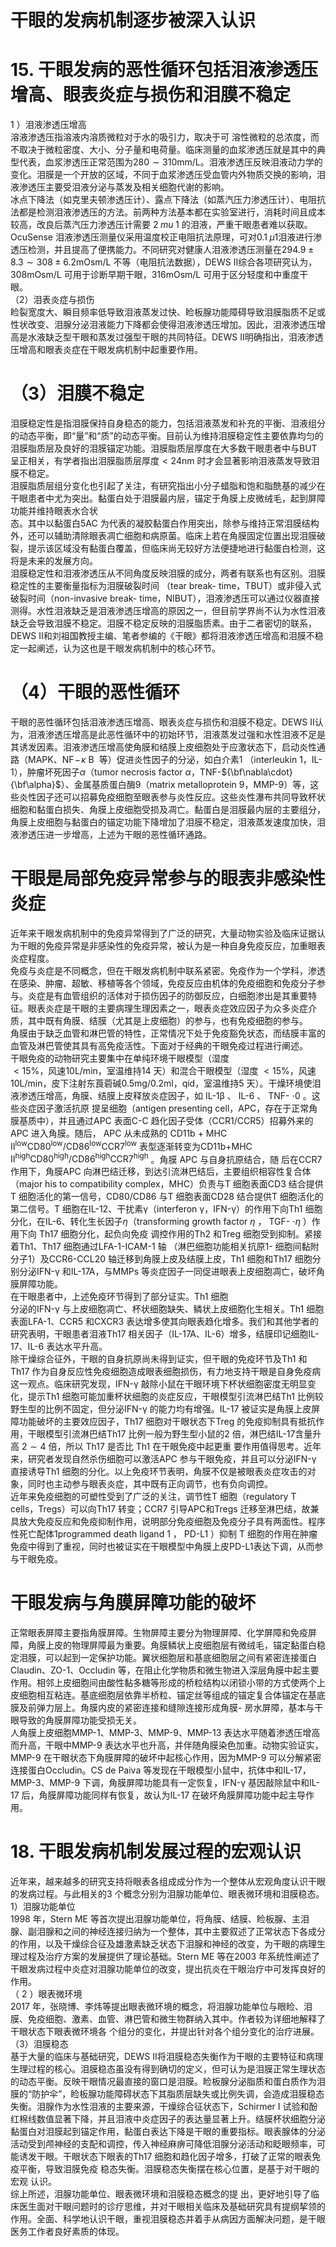# 干眼的发病机制逐步被深入认识  
# 15. 干眼发病的恶性循环包括泪液渗透压增高、眼表炎症与损伤和泪膜不稳定  
1 ）泪液渗透压增高  
溶液渗透压指溶液内溶质微粒对于水的吸引力，取决于可 溶性微粒的总浓度，而不取决于微粒密度、大小、分子量和电荷量。临床测量的血浆渗透压就是其中的典型代表，血浆渗透压正常范围为$280\sim310\mathrm{mm}/\mathrm{L}$。泪液渗透压反映泪液动力学的变化。泪膜是一个开放的区域，不同于血浆渗透压受血管内外物质交换的影响，泪液渗透压主要受泪液分泌与蒸发及相关细胞代谢的影响。  
冰点下降法（如克里夫顿渗透压计）、露点下降法（如蒸汽压力渗透压计）、电阻抗法都是检测泪液渗透压的方法。前两种方法基本都在实验室进行，消耗时间且成本较高，改良后蒸汽压力渗透压计需要 $2\;mu\;1$ 的泪液，严重干眼患者难以获取。 OcuSense 泪液渗透压测量仪采用温度校正电阻抗法原理，可对$0.1\;\mu1$泪液进行渗透压检测，并且提高了便携能力。不同研究对健康人泪液渗透压测量在$294.9\pm8.3\sim308\pm6.2\mathrm{mOsm/L}$ 不等（电阻抗法数据），DEWS Ⅱ综合各项研究认为，$308\mathrm{mOsm/L}$ 可用于诊断早期干眼，$316\mathrm{mOsm/L}$ 可用于区分轻度和中重度干眼。  
（2）泪表炎症与损伤  
睑裂宽度大、瞬目频率低导致泪液蒸发过快、睑板腺功能障碍导致泪膜脂质不足或性状改变、泪腺分泌泪液能力下降都会使得泪液渗透压增加。因此，泪液渗透压增高是水液缺乏型干眼和蒸发过强型干眼的共同特征。DEWS Ⅱ明确指出，泪液渗透压增高和眼表炎症在干眼发病机制中起重要作用。  
# （3）泪膜不稳定  
泪膜稳定性是指泪膜保持自身稳态的能力，包括泪液蒸发和补充的平衡、泪液组分的动态平衡，即“量”和“质”的动态平衡。目前认为维持泪膜稳定性主要依靠均匀的泪膜脂质层及良好的泪膜锚定功能。泪膜脂质层厚度在大多数干眼患者中与BUT 呈正相关，有学者指出泪膜脂质层厚度${<}24\mathrm{nm}$ 时才会显著影响泪液蒸发导致泪膜不稳定。  
泪膜脂质层组分变化也引起了关注，有研究指出小分子蜡脂和饱和脂酰基的减少在干眼患者中尤为突出。黏蛋白处于泪膜最内层，锚定于角膜上皮微绒毛，起到屏障功能并维持眼表水合状  
态。其中以黏蛋白5AC 为代表的凝胶黏蛋白作用突出，除参与维持正常泪膜结构外，还可以辅助清除眼表凋亡细胞和病原菌。临床上若在角膜固定位置出现泪膜破裂，提示该区域没有黏蛋白覆盖，但临床尚无较好方法便捷地进行黏蛋白检测，这将是未来的发展方向。  
泪膜稳定性和泪液渗透压从不同角度反映泪膜的成分，两者有联系也有区别。泪膜稳定性的主要衡量指标为泪膜破裂时间
（tear break- time，TBUT）或非侵入式破裂时间（non-invasive break- time，NIBUT），泪液渗透压可以通过仪器直接测得。水性泪液缺乏是泪液渗透压增高的原因之一，但目前学界尚不认为水性泪液缺乏会导致泪膜不稳定。泪膜不稳定反映的泪膜脂质素。由于二者密切的联系，DEWS Ⅱ和刘祖国教授主编、笔者参编的《干眼》都将泪液渗透压增高和泪膜不稳定一起阐述，认为这也是干眼发病机制中的核心环节。  
# （4）干眼的恶性循环  
干眼的恶性循环包括泪液渗透压增高、眼表炎症与损伤和泪膜不稳定。DEWS Ⅱ认为，泪液渗透压增高是此恶性循环中的初始环节，泪液蒸发过强和水性泪液不足是其诱发因素。泪液渗透压增高使角膜和结膜上皮细胞处于应激状态下，启动炎性通路（MAPK、$\mathrm{NF}\!-\!\kappa\mathrm{~B~}$ 等）促进炎性因子的分泌，如白介素1
（interleukin 1，IL-1），肿瘤坏死因子$\alpha$（tumor necrosis factor $\alpha$，TNF-${\bf\nabla\cdot}{\bf\alpha}$）、金属基质蛋白酶9（matrix metalloprotein 9，MMP-9）等，这些炎性因子还可以招募免疫细胞至眼表参与炎性反应。这些炎性瀑布共同导致杯状细胞和黏蛋白损失、角膜上皮细胞受损及凋亡。黏蛋白是泪膜最内层的主要组分，角膜上皮细胞与黏蛋白的锚定功能下降增加了泪膜不稳定，泪液蒸发速度加快，泪液渗透压进一步增高，上述为干眼的恶性循环通路。  
#  干眼是局部免疫异常参与的眼表非感染性炎症  
近年来干眼发病机制中的免疫异常得到了广泛的研究，大量动物实验及临床证据认为干眼的免疫异常是非感染性的免疫异常，被认为是一种自身免疫反应，加重眼表炎症程度。  
免疫与炎症是不同概念，但在干眼发病机制中联系紧密。免疫作为一个学科，渗透在感染、肿瘤、超敏、移植等各个领域，免疫反应由机体的免疫细胞和免疫分子参与。炎症是有血管组织的活体对于损伤因子的防御反应，白细胞渗出是其重要特征。眼表炎症是干眼的主要病理生理因素之一，眼表炎症效应因子为众多炎症介质，其中既有角膜、结膜（尤其是上皮细胞）的参与，也有免疫细胞的参与。  
角膜由于缺乏血管和淋巴管的特性，正常情况下处于免疫豁免状态，而结膜丰富的血管及淋巴管使其具有高免疫活性。下面对于经典的干眼免疫过程进行阐述。  
干眼免疫的动物研究主要集中在单纯环境干眼模型（湿度  
${<}15\%$，风速$10\mathrm{L}/\mathrm{min}$，室温维持14 天）和混合干眼模型（湿度
${<}15\%$，风速$10\mathrm{L/min}$，皮下注射东莨菪碱$0.5\mathrm{mg}/0.2\mathrm{ml}$，qid，室温维持5 天）。干燥环境使泪液渗透压增高，角膜、结膜上皮释放炎症因子，如 IL-1β 、 IL-6 、 TNF- $\cdot0$ 。这些炎症因子激活抗原 提呈细胞（antigen presenting cell，APC，存在于正常角膜基质中），并且通过APC 表面C-C 趋化因子受体（CCR1/CCR5）招募外来的 APC  进入角膜。随后， APC  从未成熟的 CD11b + MHC 
 $\mathrm{II^{low}C D80^{l o w}/C D86^{l o w}C C R7^{l o w}}$ 表型逐渐转变为CD11b+MHC 
$\mathrm{II^{high}C D80^{h i g h}/C D86^{h i g h}C C R7^{h i g h}}$ 。角膜 APC  与自身抗原结合，随 后在CCR7 作用下，角膜APC 向淋巴结迁移，到达引流淋巴结后，主要组织相容性复合体（major his to compatibility complex，MHC）负责与T 细胞表面CD3 结合提供T 细胞活化的第一信号，CD80/CD86 与T 细胞表面CD28 结合提供T 细胞活化的第二信号。T 细胞在IL-12、干扰素γ（interferon γ，IFN-γ）的作用下向Th1 细胞分化，在IL-6、转化生长因子$\eta$（transforming growth factor  $\eta$ ， TGF- $\cdot\eta$ ）作用下向 Th17  细胞分化，起负向免疫 调控作用的Th2 和Treg 细胞受到抑制。紧接着Th1、Th17 细胞通过LFA-1-ICAM-1 轴 （淋巴细胞功能相关抗原1- 细胞间黏附分子1）及CCR6-CCL20 轴迁移到角膜上皮及结膜上皮，Th1 细胞和Th17 细胞分别分泌IFN-γ 和IL-17A，与MMPs 等炎症因子一同促进眼表上皮细胞凋亡，破坏角膜屏障功能。  
在干眼患者中，上述免疫环节得到了部分证实。Th1 细胞  
分泌的IFN-γ 与上皮细胞凋亡、杯状细胞缺失、鳞状上皮细胞化生相关。Th1 细胞表面LFA-1、CCR5 和CXCR3 表达增多使其向眼表趋化增多。我们和其他学者的研究表明，干眼患者泪液Th17 相关因子（IL-17A、IL-6）增多，结膜印记细胞IL-17、IL-6 表达水平升高。  
除干燥综合征外，干眼的自身抗原尚未得到证实，但干眼的免疫环节及Th1 和Th17 作为自身反应性免疫细胞造成眼表细胞损伤，有力地支持干眼是自身免疫病这一观点。临床研究发现，IFN-γ 敲除小鼠在干眼环境下杯状细胞密度无明显变化，提示Th1 细胞可能加重杯状细胞的炎症反应，干眼模型引流淋巴结Th1 比例较野生型的比例不固定，但分泌IFN-γ 的能力均有增强。IL-17 被证实是角膜上皮屏障功能破坏的主要效应因子，Th17 细胞对干眼状态下Treg 的免疫抑制具有抵抗作用，干眼模型引流淋巴结Th17 比例一般为野生型小鼠的2 倍，淋巴结IL-17含量升高 $2\sim4$  倍，所以 Th17  是否比 Th1  在干眼免疫中起更重 要作用值得思考。近年来，研究者发现自然杀伤细胞可以激活APC 参与干眼免疫，并且可以分泌IFN-γ 直接诱导Th1 细胞的分化。以上免疫环节表明，角膜不仅是被眼表炎症攻击的对象，同时也主动参与眼表炎症，其中既有正向调节，也有负向调控。  
近年来免疫细胞的可塑性受到了广泛的关注，调节性T 细胞（regulatory T cells，Tregs）可以向Th17 转变；CCR7 引导APC和Tregs 迁移至淋巴结，故兼具放大免疫反应和免疫抑制作用，说明部分免疫细胞及免疫分子具有两面性。程序性死亡配体1programmed death ligand 1 ， PD-L1 ）抑制 T  细胞的作用在肿瘤 免疫中得到了重视，同时也被证实在干眼模型中角膜上皮PD-L1表达下调，从而参与干眼免疫。  
#  干眼发病与角膜屏障功能的破坏  
正常眼表屏障主要指角膜屏障。生物屏障主要分为物理屏障、化学屏障和免疫屏障，角膜上皮的物理屏障最为重要。角膜鳞状上皮细胞层有微绒毛，锚定黏蛋白稳定泪膜，可以起到一定保护功能。翼状细胞层和基底细胞层之间有紧密连接蛋白Claudin、ZO-1、Occludin 等，在阻止化学物质和微生物进入深层角膜中起主要作用。相邻上皮细胞间由酸性黏多糖等形成的桥粒结构以闭锁小带的方式使两个上皮细胞相互粘连。基底细胞层依靠半桥粒、锚定丝等组成的锚定复合体锚定在基底膜及前弹力层上。角膜内皮的紧密连接和缝隙连接形成角膜- 房水屏障，基本与干眼导致的角膜屏障功能受损无关。  
人角膜上皮细胞MMP-1、MMP-3、MMP-9、MMP-13 表达水平随着渗透压增高而升高，干眼中MMP-9 表达水平也升高，并伴随角膜染色加重。动物实验证实，MMP-9 在干眼状态下角膜屏障的破坏中起核心作用，因为MMP-9 可以分解紧密连接蛋白Occludin。CS de Paiva 等发现在干眼模型小鼠中，抗体中和IL-17，MMP-3、MMP-9 下调，角膜屏障功能具有一定恢复，IFN-γ 基因敲除鼠中和IL-17 后，角膜屏障功能同样有恢复，故认为IL-17 在破坏角膜屏障功能中起主导作用。  
# 18. 干眼发病机制发展过程的宏观认识  
近年来，越来越多的研究支持将眼表各组成成分作为一个整体从宏观角度认识干眼的发病过程。与此相关的3 个概念分别为泪腺功能单位、眼表微环境和泪膜稳态。  
1）泪腺功能单位  
1998 年，Stern ME 等首次提出泪腺功能单位，将角膜、结膜、睑板腺、主泪腺、副泪腺和之间的神经连接归纳为一个整体，其中主要叙述了正常状态下各成分的作用，以及干燥综合征及雄激素缺乏状态下泪腺和神经的改变，为干眼的病理生理过程及治疗方案的发展提供了理论基础。Stern ME 等在2003 年系统性阐述了干眼发病过程中炎症对泪腺功能单位的改变，提出抗炎在干眼治疗中可发挥良好的作用。  
（ 2 ）眼表微环境  
2017 年，张晓博、李炜等提出眼表微环境的概念，将泪腺功能单位与眼睑、泪膜、免疫细胞、激素、血管、淋巴管和微生物群纳入其中。作者较为详细地解释了干眼状态下眼表微环境各 个组分的变化，并提出针对各个组分变化的治疗进展。  
（3）泪膜稳态  
基于大量的临床与基础研究，DEWS Ⅱ将泪膜稳态失衡作为干眼的主要特征和病理生理过程的核心。泪膜稳态虽没有得到确切的定义，但可认为是泪膜正常生理状态的动态平衡。反映干眼情况最直接的窗口是泪膜。睑板腺分泌脂质和蛋白质作为泪膜的“防护伞”，睑板腺功能障碍状态下其脂质层缺失或比例失调，会造成泪膜稳态失衡。泪腺作为水性泪液的主要来源，干燥综合征状态下，Schirmer I 试验和酚红棉线数值显著下降，并且泪液中炎症因子的表达量显著上升。结膜杯状细胞分泌黏蛋白对泪膜起到锚定作用，黏蛋白表达下降是干眼的重要指标。眼表腺体的分泌活动受到颅神经的支配和调控，传入神经麻痹可降低泪腺分泌活动和眨眼频率，可能诱发干眼。干眼状态下眼表的Th17 细胞和趋化因子增多，打破了正常的眼表免疫平衡，导致泪膜免疫 稳态失衡。泪膜稳态失衡摆在核心位置，是基于对干眼的宏观 认识。  
综上所述，泪腺功能单位、眼表微环境和泪膜稳态概念的提 出，更好地引导了临床医生面对干眼问题时的诊疗思维，并对干眼相关临床及基础研究具有提纲挈领的作用。全面、科学地认识干眼，重视泪膜稳态并着手从病因方面解决问题，是干眼医务工作者良好素质的体现。  
